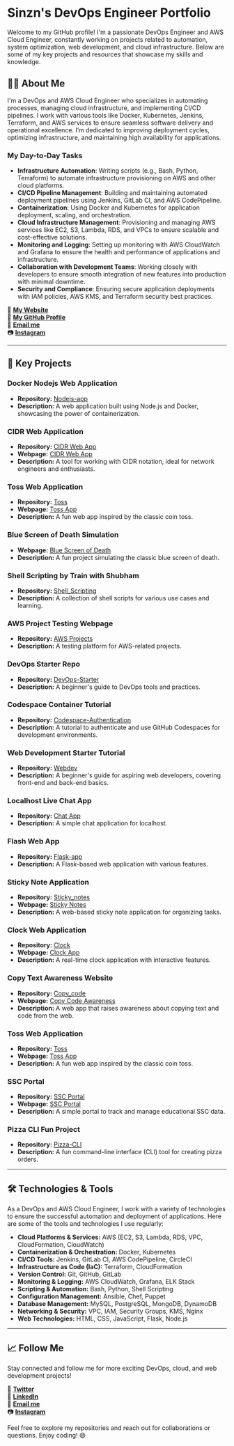 # Sinzn's DevOps Engineer Portfolio

Welcome to my GitHub profile! I'm a passionate DevOps Engineer and AWS Cloud Engineer, constantly working on projects related to automation, system optimization, web development, and cloud infrastructure. Below are some of my key projects and resources that showcase my skills and knowledge.

## 👨‍💻 **About Me**
I'm a DevOps and AWS Cloud Engineer who specializes in automating processes, managing cloud infrastructure, and implementing CI/CD pipelines. I work with various tools like Docker, Kubernetes, Jenkins, Terraform, and AWS services to ensure seamless software delivery and operational excellence. I’m dedicated to improving deployment cycles, optimizing infrastructure, and maintaining high availability for applications.

### My Day-to-Day Tasks
- **Infrastructure Automation**: Writing scripts (e.g., Bash, Python, Terraform) to automate infrastructure provisioning on AWS and other cloud platforms.
- **CI/CD Pipeline Management**: Building and maintaining automated deployment pipelines using Jenkins, GitLab CI, and AWS CodePipeline.
- **Containerization**: Using Docker and Kubernetes for application deployment, scaling, and orchestration.
- **Cloud Infrastructure Management**: Provisioning and managing AWS services like EC2, S3, Lambda, RDS, and VPCs to ensure scalable and cost-effective solutions.
- **Monitoring and Logging**: Setting up monitoring with AWS CloudWatch and Grafana to ensure the health and performance of applications and infrastructure.
- **Collaboration with Development Teams**: Working closely with developers to ensure smooth integration of new features into production with minimal downtime.
- **Security and Compliance**: Ensuring secure application deployments with IAM policies, AWS KMS, and Terraform security best practices.

🔗 **[My Website](https://www.sinzn.fun/)**  
🔗 **[My GitHub Profile](https://github.com/sinzn)**  
📧 **[Email me](mailto:shiva.singxh+git@gmail.com)**  
📷 **[Instagram](https://www.instagram.com/shivam.sinzh)**

---

## 🚀 **Key Projects**

### Docker Nodejs Web Application
- **Repository:** [Nodejs-app](https://github.com/sinzn/Nodejs-app)  
- **Description:** A web application built using Node.js and Docker, showcasing the power of containerization.

### CIDR Web Application
- **Repository:** [CIDR Web App](https://github.com/sinzn/cidr-app)  
- **Webpage:** [CIDR Web App](https://www.sinzn.fun/cidr/)  
- **Description:** A tool for working with CIDR notation, ideal for network engineers and enthusiasts.

### Toss Web Application
- **Repository:** [Toss](https://github.com/sinzn/Toss)  
- **Webpage:** [Toss App](http://www.sinzn.fun/Toss/)  
- **Description:** A fun web app inspired by the classic coin toss.

### Blue Screen of Death Simulation
- **Webpage:** [Blue Screen of Death](https://www.sinzn.fun/Bsod-app/)  
- **Description:** A fun project simulating the classic blue screen of death.

### Shell Scripting by Train with Shubham
- **Repository:** [Shell_Scripting](https://github.com/sinzn/Shell_Scripting)  
- **Description:** A collection of shell scripts for various use cases and learning.

### AWS Project Testing Webpage
- **Repository:** [AWS Projects](https://github.com/sinzn/aws-projects)  
- **Description:** A testing platform for AWS-related projects.

### DevOps Starter Repo
- **Repository:** [DevOps-Starter](https://github.com/sinzn/DevOps-Starter)  
- **Description:** A beginner's guide to DevOps tools and practices.

### Codespace Container Tutorial
- **Repository:** [Codespace-Authentication](https://github.com/sinzn/Codespace-Authentication)  
- **Description:** A tutorial to authenticate and use GitHub Codespaces for development environments.

### Web Development Starter Tutorial
- **Repository:** [Webdev](https://github.com/sinzn/Webdev)  
- **Description:** A beginner's guide for aspiring web developers, covering front-end and back-end basics.

### Localhost Live Chat App
- **Repository:** [Chat App](https://github.com/sinzn/chat_app)  
- **Description:** A simple chat application for localhost.

### Flash Web App
- **Repository:** [Flask-app](https://github.com/sinzn/Flask-app)  
- **Description:** A Flask-based web application with various features.

### Sticky Note Application
- **Repository:** [Sticky_notes](https://github.com/sinzn/Sticky_notes)  
- **Webpage:** [Sticky Notes](https://www.sinzn.fun/Sticky_notes/)  
- **Description:** A web-based sticky note application for organizing tasks.

### Clock Web Application
- **Repository:** [Clock](https://github.com/sinzn/Clock)  
- **Webpage:** [Clock App](https://www.sinzn.fun/Clock/)  
- **Description:** A real-time clock application with interactive features.

### Copy Text Awareness Website
- **Repository:** [Copy_code](https://github.com/sinzn/copy_code)  
- **Webpage:** [Copy Code Awareness](https://sinzn.github.io/copy_code/)  
- **Description:** A web app that raises awareness about copying text and code from the web.

### Toss Web Application
- **Repository:** [Toss](https://github.com/sinzn/Toss)  
- **Webpage:** [Toss App](http://www.sinzn.fun/Toss/)  
- **Description:** A fun web app inspired by the classic coin toss.

### SSC Portal
- **Repository:** [SSC Portal](https://github.com/sinzn/ssc-portal)  
- **Webpage:** [SSC Portal](https://sinzn.github.io/ssc-portal/)  
- **Description:** A simple portal to track and manage educational SSC data.

### Pizza CLI Fun Project
- **Repository:** [Pizza-CLI](https://github.com/sinzn/pizza-cli)  
- **Description:** A fun command-line interface (CLI) tool for creating pizza orders.

---

## 🛠️ **Technologies & Tools**
As a DevOps and AWS Cloud Engineer, I work with a variety of technologies to ensure the successful automation and deployment of applications. Here are some of the tools and technologies I use regularly:

- **Cloud Platforms & Services:** AWS (EC2, S3, Lambda, RDS, VPC, CloudFormation, CloudWatch)
- **Containerization & Orchestration:** Docker, Kubernetes
- **CI/CD Tools:** Jenkins, GitLab CI, AWS CodePipeline, CircleCI
- **Infrastructure as Code (IaC):** Terraform, CloudFormation
- **Version Control:** Git, GitHub, GitLab
- **Monitoring & Logging:** AWS CloudWatch, Grafana, ELK Stack
- **Scripting & Automation:** Bash, Python, Shell Scripting
- **Configuration Management:** Ansible, Chef, Puppet
- **Database Management:** MySQL, PostgreSQL, MongoDB, DynamoDB
- **Networking & Security:** VPC, IAM, Security Groups, KMS, Nginx
- **Web Technologies:** HTML, CSS, JavaScript, Flask, Node.js

---

## 📈 **Follow Me**
Stay connected and follow me for more exciting DevOps, cloud, and web development projects!

🔗 **[Twitter](https://twitter.com/sinzn)**  
🔗 **[LinkedIn](https://www.linkedin.com/in/sinzn)**  
📧 **[Email me](mailto:shivam.singxh+git@gmail.com)**  
📷 **[Instagram](https://www.instagram.com/shivam.sinzh)**

Feel free to explore my repositories and reach out for collaborations or questions. Enjoy coding! 😄
